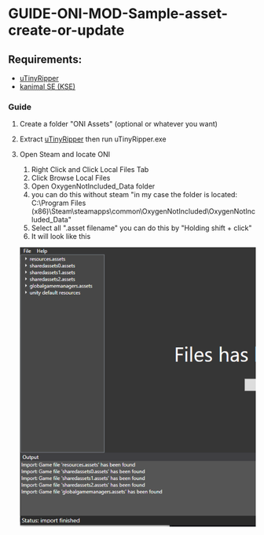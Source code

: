 # GUIDE-ONI-MOD-Sample-asset-create-or-update

## Requirements:
  * [uTinyRipper](https://github.com/mafaca/UtinyRipper)
  * [kanimal SE (KSE)](https://github.com/skairunner/kanimal-SE)

### Guide

1. Create a folder "ONI Assets" (optional or whatever you want) 
1. Extract [uTinyRipper](https://github.com/mafaca/UtinyRipper) then run uTinyRipper.exe
1. Open Steam and locate ONI
   1. Right Click and Click Local Files Tab
   1. Click Browse Local Files
   1. Open OxygenNotIncluded_Data folder
   1. you can do this without steam "in my case the folder is located: C:\Program Files (x86)\Steam\steamapps\common\OxygenNotIncluded\OxygenNotIncluded_Data"
   1. Select all ".asset filename" you can do this by "Holding shift + click"
   1. It will look like this 
   
   ![tut1](https://github.com/ohmcodes/GUIDE-ONI-MOD-Sample-asset-create-or-update/blob/master/1.PNG)
 
 
